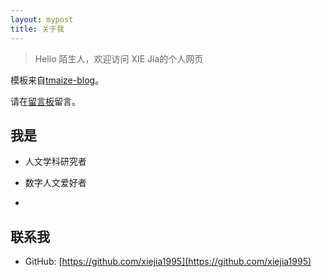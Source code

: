 ```yaml
---
layout: mypost
title: 关于我
---
```


> Hello 陌生人，欢迎访问 XIE Jia的个人网页



模板来自[tmaize-blog](https://github.com/TMaize/tmaize-blog)。

 请在[留言板](chat.html)留言。

## 我是

- 人文学科研究者

- 数字人文爱好者

- 


## 联系我

- GitHub: [https://github.com/xiejia1995](https://github.com/xiejia1995)
